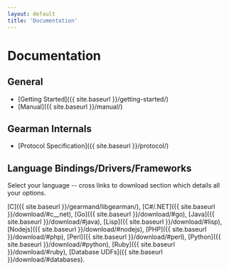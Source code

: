 ```yaml
---
layout: default
title: 'Documentation'
---
```


# Documentation

## General

 * [Getting Started]({{ site.baseurl }}/getting-started/)
 * [Manual]({{ site.baseurl }}/manual/)

## Gearman Internals

 * [Protocol Specification]({{ site.baseurl }}/protocol/)

## Language Bindings/Drivers/Frameworks

Select your language -- cross links to download section which details all
your options.

[C]({{ site.baseurl }}/gearmand/libgearman/),
[C#/.NET]({{ site.baseurl }}/download/#c__net),
[Go]({{ site.baseurl }}/download/#go),
[Java]({{ site.baseurl }}/download/#java),
[Lisp]({{ site.baseurl }}/download/#lisp),
[Nodejs]({{ site.baseurl }}/download/#nodejs),
[PHP]({{ site.baseurl }}/download/#php),
[Perl]({{ site.baseurl }}/download/#perl),
[Python]({{ site.baseurl }}/download/#python),
[Ruby]({{ site.baseurl }}/download/#ruby),
[Database UDFs]({{ site.baseurl }}/download/#databases).
